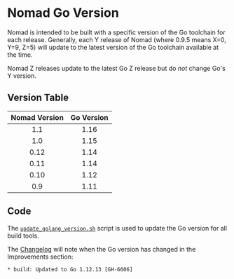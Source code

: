 # Nomad Go Version

Nomad is intended to be built with a specific version of the Go toolchain for
each release. Generally, each Y release of Nomad (where 0.9.5 means X=0, Y=9,
Z=5) will update to the latest version of the Go toolchain available at the
time.

Nomad Z releases update to the latest Go Z release but do *not* change Go's Y
version.

## Version Table

| Nomad Version | Go Version |
|:-------------:|:----------:|
| 1.1           | 1.16       |
| 1.0           | 1.15       |
| 0.12          | 1.14       |
| 0.11          | 1.14       |
| 0.10          | 1.12       |
| 0.9           | 1.11       |

## Code

The
[`update_golang_version.sh`](https://github.com/hashicorp/nomad/blob/main/scripts/update_golang_version.sh)
script is used to update the Go version for all build tools.

The [Changelog](https://github.com/hashicorp/nomad/blob/main/CHANGELOG.md)
will note when the Go version has changed in the Improvements section:

```
* build: Updated to Go 1.12.13 [GH-6606]
```
